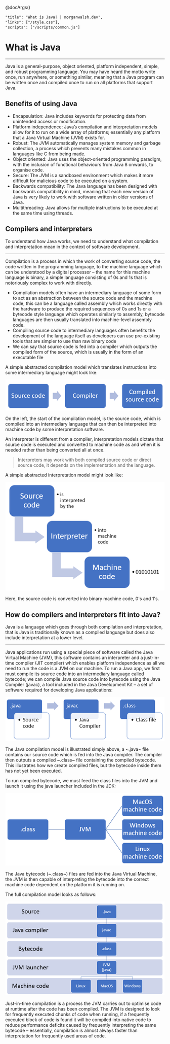 @docArgs()
```
"title": "What is Java? | morganwalsh.dev", 
"links": ["/style.css"],
"scripts": ["/scripts/common.js"]
```

<div class="p-16 w-80 w-md-100 ml-auto mr-auto">

# What is Java

---------------------------------------

Java is a general-purpose, object oriented, platform independent, simple, and robust programming language. You may have heard the motto write once, run anywhere, or something similar, meaning that a Java program can be written once and compiled once to run on all platforms that support Java.

## Benefits of using Java

- Encapsulation: Java includes keywords for protecting data from unintended access or modification.
- Platform independence: Java’s compilation and interpretation models allow for it to run on a wide array of platforms; essentially any platform that a Java Virtual Machine (JVM) exists for.
- Robust: The JVM automatically manages system memory and garbage collection, a process which prevents many mistakes common in languages like C from being made.
- Object oriented: Java uses the object-oriented programming paradigm, with the inclusion of functional behaviours from Java 8 onwards, to organise code.
- Secure: The JVM is a sandboxed environment which makes it more difficult for malicious code to be executed on a system.
- Backwards compatibility: The Java language has been designed with backwards compatibility in mind, meaning that each new version of Java is very likely to work with software written in older versions of Java.
- Multithreading: Java allows for multiple instructions to be executed at the same time using threads.

## Compilers and interpreters

To understand how Java works, we need to understand what compilation and interpretation mean in the context of software development.

-------------------------------------

Compilation is a process in which the work of converting source code, the code written in the programming language, to the machine language which can be understood by a digital processor – the name for this machine language is binary, a simple language consisting of 0s and 1s that is notoriously complex to work with directly.

- Compilation models often have an intermediary language of some form to act as an abstraction between the source code and the machine code, this can be a language called assembly which works directly with the hardware to produce the required sequences of 0s and 1s or a bytecode style language which operates similarly to assembly, bytecode languages are then usually translated into machine-level assembly code.
- Compiling source code to intermediary languages often benefits the development of the language itself as developers can use pre-existing tools that are simpler to use than raw binary code 
- We can say that source code is fed into a compiler which outputs the compiled form of the source, which is usually in the form of an executable file

A simple abstracted compilation model which translates instructions into some intermediary language might look like:

![Simplified generic compilation model](/img/java/simplified-compilation-model.png)

On the left, the start of the compilation model, is the source code, which is compiled into an intermediary language that can then be interpreted into machine code by some interpretation software.

An interpreter is different from a compiler, interpretation models dictate that source code is executed and converted to machine code as and when it is needed rather than being converted all at once.

> Interpreters may work with both compiled source code or direct source code, it depends on the implementation and the language.

A simple abstracted interpretation model might look like:

![Simplified generic interpretation model](/img/java/simplified-interpretation-model.png)

Here, the source code is converted into binary machine code, 0's and 1's.

## How do compilers and interpreters fit into Java?

Java is a language which goes through both compilation and interpretation, that is Java is traditionally known as a compiled language but does also include interpretation at a lower level.

-----------------------------------------------------------------

Java applications run using a special piece of software called the Java Virtual Machine (JVM), this software contains an interpreter and a just-in-time compiler (JIT compiler) which enables platform independence as all we need to run the code is a JVM on our machine. To run a Java app, we first must compile its source code into an intermediary language called bytecode; we can compile Java source code into bytecode using the Java Compiler (javac), a tool included in the Java Development Kit – a set of software required for developing Java applications:

![Java source code compilation](/img/java/compiling-java-src-code.png)

The Java compilation model is illustrated simply above, a ~.java~ file contains our source code which is fed into the Java compiler. The compiler then outputs a compiled ~.class~ file containing the compiled bytecode. This illustrates how we create compiled files, but the bytecode inside them has not yet been executed. 

To run compiled bytecode, we must feed the class files into the JVM and launch it using the java launcher included in the JDK:

![Java simple compilation model](/img/java/cross-platform-compilation-simple.png)

The Java bytecode (~.class~) files are fed into the Java Virtual Machine, the JVM is then capable of interpreting the bytecode into the correct machine code dependent on the platform it is running on.
 
The full compilation model looks as follows:

![Java full compilation and interpretation model](/img/java/full-compilation-model.png)

Just-in-time compilation is a process the JVM carries out to optimise code at runtime after the code has been compiled. The JVM is designed to look for frequently executed chunks of code when running, if a frequently executed block of code is found it will be compiled into native code to reduce performance deficits caused by frequently interpreting the same bytecode – essentially, compilation is almost always faster than interpretation for frequently used areas of code.

</div>